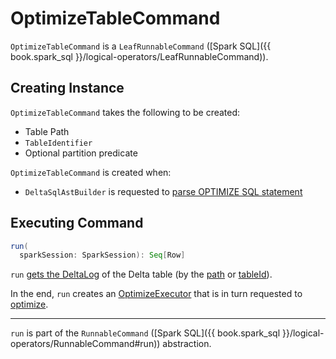 # OptimizeTableCommand

`OptimizeTableCommand` is a `LeafRunnableCommand` ([Spark SQL]({{ book.spark_sql }}/logical-operators/LeafRunnableCommand)).

## Creating Instance

`OptimizeTableCommand` takes the following to be created:

* <span id="path"> Table Path
* <span id="tableId"> `TableIdentifier`
* <span id="partitionPredicate"> Optional partition predicate

`OptimizeTableCommand` is created when:

* `DeltaSqlAstBuilder` is requested to [parse OPTIMIZE SQL statement](../../sql/DeltaSqlAstBuilder.md#visitOptimizeTable)

## <span id="run"> Executing Command

```scala
run(
  sparkSession: SparkSession): Seq[Row]
```

`run` [gets the DeltaLog](../DeltaCommand.md#getDeltaLog) of the Delta table (by the [path](#path) or [tableId](#tableId)).

In the end, `run` creates an [OptimizeExecutor](OptimizeExecutor.md) that is in turn requested to [optimize](OptimizeExecutor.md#optimize).

---

`run` is part of the `RunnableCommand` ([Spark SQL]({{ book.spark_sql }}/logical-operators/RunnableCommand#run)) abstraction.
